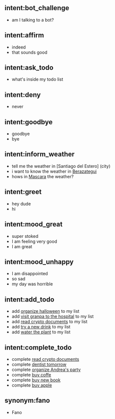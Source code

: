 ## intent:bot_challenge
- am I talking to a bot?

## intent:affirm
- indeed
- that sounds good

## intent:ask_todo
- what's inside my todo list

## intent:deny
- never

## intent:goodbye
- goodbye
- bye

## intent:inform_weather
- tell me the weather in [Santiago del Estero] (city)
- i want to know the weather in [Berazategui](city)
- hows in [Mascara](city) the weather?

## intent:greet
- hey dude
- hi

## intent:mood_great
- super stoked
- I am feeling very good
- I am great

## intent:mood_unhappy
- I am disappointed
- so sad
- my day was horrible

## intent:add_todo
- add [organize halloween](task) to my list
- add [visit granpa to the hospital](task) to my list
- add [read crypto documents](task) to my list
- add [try a new drink](task) to my list
- add [water the plant](task) to my list

## intent:complete_todo
- complete [read crypto documents](task)
- complete [dentist tomorrow](task)
- complete [organize Andrea's party](task)
- complete [buy coffe](task)
- complete [buy new book](task)
- complete [buy apple](task)

## synonym:fano
- Fano
